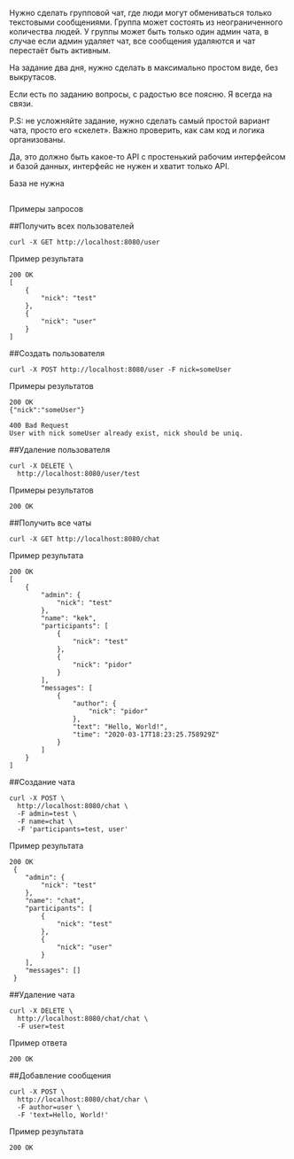 Нужно сделать групповой чат, где люди могут обмениваться только текстовыми сообщениями. 
Группа может состоять из неограниченного количества людей.
У группы может быть только один админ чата, в случае если админ удаляет чат,
 все сообщения удаляются и чат перестаёт быть активным. 

На задание два дня, нужно сделать в максимально простом виде, без выкрутасов.    

Если есть по заданию вопросы, с радостью все поясню. Я всегда на связи. 

P.S: не усложняйте задание, нужно сделать самый простой вариант чата, просто его «скелет».
Важно проверить, как сам код и логика организованы. 

Да, это должно быть какое-то API с простенький рабочим интерфейсом и базой данных, 
интерфейс не нужен и хватит только API. 

База не нужна 

##

Примеры запросов 

##Получить всех пользователей

    curl -X GET http://localhost:8080/user
    
Пример результата
    
    200 OK
    [
        {
            "nick": "test"
        },
        {
            "nick": "user"
        }
    ]
    
##Создать пользователя
    
    curl -X POST http://localhost:8080/user -F nick=someUser

Примеры результатов

    200 OK
    {"nick":"someUser"} 
    
    400 Bad Request
    User with nick someUser already exist, nick should be uniq.
    
##Удаление пользователя

    curl -X DELETE \
      http://localhost:8080/user/test 
      
Примеры результатов

    200 OK
    
##Получить все чаты
    
    curl -X GET http://localhost:8080/chat
    
Пример результата
    
    200 OK
    [
        {
            "admin": {
                "nick": "test"
            },
            "name": "kek",
            "participants": [
                {
                    "nick": "test"
                },
                {
                    "nick": "pidor"
                }
            ],
            "messages": [
                {
                    "author": {
                        "nick": "pidor"
                    },
                    "text": "Hello, World!",
                    "time": "2020-03-17T18:23:25.758929Z"
                }
            ]
        }
    ]
    
##Создание чата

    curl -X POST \
      http://localhost:8080/chat \
      -F admin=test \
      -F name=chat \
      -F 'participants=test, user'
    
Пример результата
    
    200 OK
     {
        "admin": {
            "nick": "test"
        },
        "name": "chat",
        "participants": [
            {
                "nick": "test"
            },
            {
                "nick": "user"
            }
        ],
        "messages": []
     }
     
##Удаление чата

    curl -X DELETE \
      http://localhost:8080/chat/chat \
      -F user=test
      
Пример ответа 
    
    200 OK
    
##Добавление сообщения 

    curl -X POST \
      http://localhost:8080/chat/char \
      -F author=user \
      -F 'text=Hello, World!'
      
Пример результата 
    
    200 OK
    
